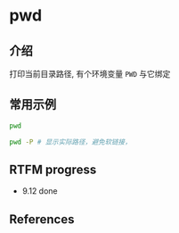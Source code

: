 
# pwd 

## 介绍

打印当前目录路径, 有个环境变量 `PWD` 与它绑定

## 常用示例

```bash
pwd

pwd -P # 显示实际路径，避免软链接，
```

## RTFM progress

- 9.12 done

## References

